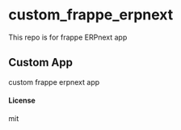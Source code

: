 # custom_frappe_erpnext

This repo is for frappe ERPnext app
## Custom App

custom frappe erpnext app

#### License

mit
